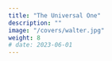 ```yaml
---
title: "The Universal One"
description: ""
image: "/covers/walter.jpg"
weight: 8
# date: 2023-06-01
---
```

